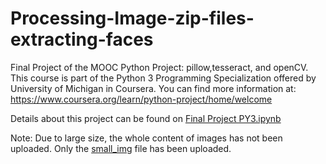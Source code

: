 # Processing-Image-zip-files-extracting-faces
Final Project of the MOOC Python Project: pillow,tesseract, and openCV. This course is part of the Python 3 Programming Specialization offered by University of Michigan in Coursera. You can find more information at: https://www.coursera.org/learn/python-project/home/welcome

Details about this project can be found on [Final Project PY3.ipynb](https://github.com/Sarkar22/Processing-Image-zip-files-extracting-faces/blob/master/Final%20Project%20PY3.ipynb)

Note: Due to large size, the whole content of images has not been uploaded. Only the [small_img](https://github.com/Sarkar22/Processing-Image-zip-files-extracting-faces/tree/master/small_img) file has been uploaded.
